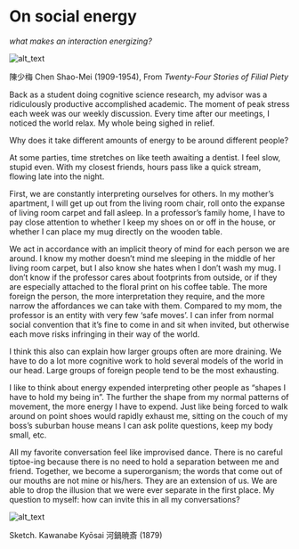 # On social energy
*what makes an interaction energizing?*

![alt_text](/filial_piety.png "image_tooltip")


陳少梅 Chen Shao-Mei (1909-1954), From *Twenty-Four Stories of Filial Piety*

Back as a student doing cognitive science research, my advisor was a ridiculously productive accomplished academic. The moment of peak stress each week was our weekly discussion. Every time after our meetings, I noticed the world relax. My whole being sighed in relief.

Why does it take different amounts of energy to be around different people?

At some parties, time stretches on like teeth awaiting a dentist. I feel slow, stupid even. With my closest friends, hours pass like a quick stream, flowing late into the night.

First, we are constantly interpreting ourselves for others. In my mother’s apartment, I will get up out from the living room chair, roll onto the expanse of living room carpet and fall asleep. In a professor’s family home, I have to pay close attention to whether I keep my shoes on or off in the house, or whether I can place my mug directly on the wooden table. 

We act in accordance with an implicit theory of mind for each person we are around. I know my mother doesn’t mind me sleeping in the middle of her living room carpet, but I also know she hates when I don’t wash my mug. I don’t know if the professor cares about footprints from outside, or if they are especially attached to the floral print on his coffee table. The more foreign the person, the more interpretation they require, and the more narrow the affordances we can take with them. Compared to my mom, the professor is an entity with very few ‘safe moves’. I can infer from normal social convention that it’s fine to come in and sit when invited, but otherwise each move risks infringing in their way of the world.

I think this also can explain how larger groups often are more draining. We have to do a lot more cognitive work to hold several models of the world in our head. Large groups of foreign people tend to be the most exhausting.

I like to think about energy expended interpreting other people as “shapes I have to hold my being in”. The further the shape from my normal patterns of movement, the more energy I have to expend. Just like being forced to walk around on point shoes would rapidly exhaust me, sitting on the couch of my boss’s suburban house means I can ask polite questions, keep my body small, etc.


All my favorite conversation feel like improvised dance. There is no careful tiptoe-ing because there is no need to hold a separation between me and friend. Together, we become a superorganism; the words that come out of our mouths are not mine or his/hers. They are an extension of us. We are able to drop the illusion that we were ever separate in the first place.
My question to myself: how can invite this in all my conversations?

![alt_text](/japanese_dancing_animals.png "image_tooltip")

Sketch. Kawanabe Kyōsai 河鍋暁斎 (1879)